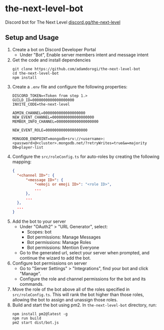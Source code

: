 # the-next-level-bot

Discord bot for The Next Level [discord.gg/the-next-level](https://discord.gg/the-next-level)

## Setup and Usage

1. Create a bot on Discord Developer Portal
   - Under "Bot", Enable server members intent and message intent
2. Get the code and install dependencies
   ```
   git clone https://github.com/adamdorogi/the-next-level-bot
   cd the-next-level-bot
   npm install
   ```
3. Create a `.env` file and configure the following properties:
   ```
   DISCORD_TOKEN=<Token from step 1.>
   GUILD_ID=0000000000000000000
   INVITE_CODE=the-next-level
   
   ADMIN_CHANNEL=0000000000000000000
   NEW_EVENT_CHANNEL=0000000000000000000
   MEMBER_INFO_CHANNEL=0000000000000000000
   
   NEW_EVENT_ROLE=0000000000000000000
   
   MONGODB_ENDPOINT=mongodb+srv://<username>:<password>@<cluster>.mongodb.net/?retryWrites=true&w=majority
   DB=player-list
   ```
4. Configure the `src/roleConfig.ts` for auto-roles by creating the following mapping:
   ```json
   {
     "<channel ID>": {
         "<message ID>": {
             "<emoji or emoji ID>": "<role ID>",
             ...
         },
         ...
     },
     ...
   }
   ```
5. Add the bot to your server
   - Under "OAuth2" > "URL Generator", select:
     - Scopes: bot
     - Bot permissions: Manage Messages
     - Bot permissions: Manage Roles
     - Bot permissions: Mention Everyone
   - Go to the generated url, select your server when prompted, and continue the wizard to add the bot.
6. Configure bot permissions on server
   - Go to "Server Settings" > "Integrations", find your bot and click "Manage".
   - Configure the role and channel permissions for the bot and its commands.
7. Move the role of the bot above all of the roles specified in `src/roleConfig.ts`. This will rank the bot higher than those roles, allowing the bot to assign and unassign those roles.
8. Build and start the bot using pm2. In `the-next-level-bot` directory, run:
   ```
   npm install pm2@latest -g
   npm run build
   pm2 start dist/bot.js
   ```
